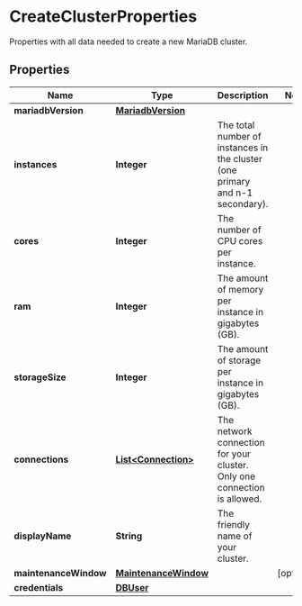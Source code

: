 

# CreateClusterProperties

Properties with all data needed to create a new MariaDB cluster. 
## Properties

| Name | Type | Description | Notes |
| ------------ | ------------- | ------------- | ------------- |
| **mariadbVersion** | [**MariadbVersion**](MariadbVersion.md) |  |  |
| **instances** | **Integer** | The total number of instances in the cluster (one primary and n-1 secondary).  |  |
| **cores** | **Integer** | The number of CPU cores per instance. |  |
| **ram** | **Integer** | The amount of memory per instance in gigabytes (GB). |  |
| **storageSize** | **Integer** | The amount of storage per instance in gigabytes (GB). |  |
| **connections** | [**List&lt;Connection&gt;**](Connection.md) | The network connection for your cluster. Only one connection is allowed.  |  |
| **displayName** | **String** | The friendly name of your cluster. |  |
| **maintenanceWindow** | [**MaintenanceWindow**](MaintenanceWindow.md) |  |  [optional] |
| **credentials** | [**DBUser**](DBUser.md) |  |  |


